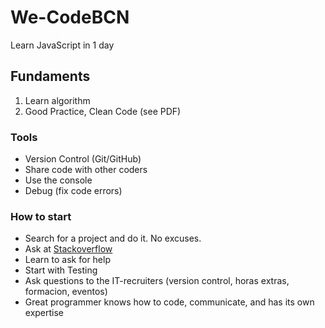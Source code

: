 # We-CodeBCN
Learn JavaScript in 1 day

## Fundaments
1) Learn algorithm
2) Good Practice, Clean Code (see PDF)

### Tools
- Version Control (Git/GitHub)
- Share code with other coders
- Use the console
- Debug (fix code errors)

### How to start
- Search for a project and do it. No excuses.
- Ask at [Stackoverflow](https://www.stackoverflow.com)
- Learn to ask for help
- Start with Testing
- Ask questions to the IT-recruiters (version control, horas extras, formacion, eventos) 
- Great programmer knows how to code, communicate, and has its own expertise

